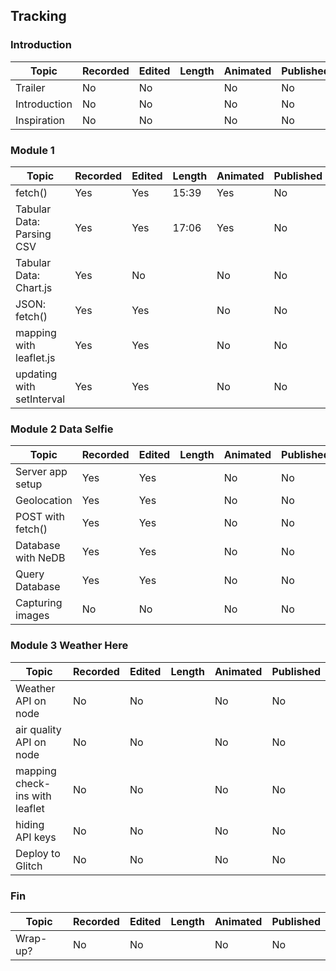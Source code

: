 ## Tracking

### Introduction

| Topic         | Recorded      | Edited        | Length        | Animated      | Published     |
| ------------- | ------------- | ------------- | ------------- | ------------- | ------------- |
| Trailer  | No  | No  | | No  | No  |
| Introduction  | No  | No | | No  | No  |
| Inspiration  | No  | No | | No  | No  |

### Module 1

| Topic         | Recorded      | Edited        | Length        | Animated      | Published     |
| ------------- | ------------- | ------------- | ------------- | ------------- | ------------- |
| fetch()  | Yes  | Yes  | 15:39 | Yes | No  |
| Tabular Data: Parsing CSV  | Yes  | Yes  | 17:06 | Yes |No  |
| Tabular Data: Chart.js | Yes  | No  |  | No | No  |
| JSON: fetch() | Yes  | Yes  |   |No  |No  |
| mapping with leaflet.js | Yes  | Yes  |   |No  |No  |
| updating with setInterval | Yes  | Yes  |   |No  |No  |

### Module 2 Data Selfie

| Topic         | Recorded      | Edited        | Length        | Animated      | Published     |
| ------------- | ------------- | ------------- | ------------- | ------------- | ------------- |
| Server app setup  | Yes  | Yes  |   | No  |No  |
| Geolocation  | Yes  | Yes  |   | No  | No  |
| POST with fetch() | Yes  | Yes  |   | No  |No  |
| Database with NeDB | Yes  | Yes  |   | No  |No  |
| Query Database | Yes  | Yes  |   | No  |No  |
| Capturing images | No  | No  |   | No  |No  |

### Module 3 Weather Here

| Topic         | Recorded      | Edited        | Length        | Animated      | Published     |
| ------------- | ------------- | ------------- | ------------- | ------------- | ------------- |
| Weather API on node  | No  | No  |   |No  |No  |
| air quality API on node  | No  | No  |   | No  | No  |
| mapping check-ins with leaflet | No  | No  |  | No  |No  |
| hiding API keys | No  | No  |   |No  |No  |
| Deploy to Glitch | No  | No  |   |No  |No  |

### Fin

| Topic         | Recorded      | Edited        | Length        | Animated      | Published     |
| ------------- | ------------- | ------------- | ------------- | ------------- | ------------- |
| Wrap-up?  | No  | No  |  | No  | No  |


